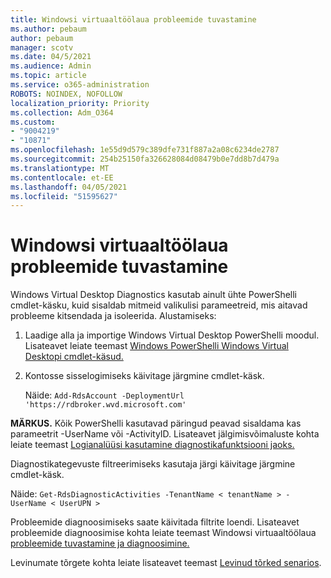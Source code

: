 ```yaml
---
title: Windowsi virtuaaltöölaua probleemide tuvastamine
ms.author: pebaum
author: pebaum
manager: scotv
ms.date: 04/5/2021
ms.audience: Admin
ms.topic: article
ms.service: o365-administration
ROBOTS: NOINDEX, NOFOLLOW
localization_priority: Priority
ms.collection: Adm_O364
ms.custom:
- "9004219"
- "10871"
ms.openlocfilehash: 1e55d9d579c389dfe731f887a2a08c6234de2787
ms.sourcegitcommit: 254b25150fa326628084d08479b0e7dd8b7d479a
ms.translationtype: MT
ms.contentlocale: et-EE
ms.lasthandoff: 04/05/2021
ms.locfileid: "51595627"
---
```

# <a name="identify-windows-virtual-desktop-issues"></a>Windowsi virtuaaltöölaua probleemide tuvastamine

Windows Virtual Desktop Diagnostics kasutab ainult ühte PowerShelli cmdlet-käsku, kuid sisaldab mitmeid valikulisi parameetreid, mis aitavad probleeme kitsendada ja isoleerida. Alustamiseks: 

1. Laadige alla ja importige Windows Virtual Desktop PowerShelli moodul. Lisateavet leiate teemast [Windows PowerShelli Windows Virtual Desktopi cmdlet-käsud.](https://docs.microsoft.com/powershell/windows-virtual-desktop/overview)

1. Kontosse sisselogimiseks käivitage järgmine cmdlet-käsk.
    
    Näide: `Add-RdsAccount -DeploymentUrl 'https://rdbroker.wvd.microsoft.com'`

**MÄRKUS.** Kõik PowerShelli kasutavad päringud peavad sisaldama kas parameetrit -UserName või -ActivityID. Lisateavet jälgimisvõimaluste kohta leiate teemast [Logianalüüsi kasutamine diagnostikafunktsiooni jaoks.](https://go.microsoft.com/fwlink/?linkid=2126847)

Diagnostikategevuste filtreerimiseks kasutaja järgi käivitage järgmine cmdlet-käsk.

Näide: `Get-RdsDiagnosticActivities -TenantName < tenantName > -UserName < UserUPN >`

Probleemide diagnoosimiseks saate käivitada filtrite loendi. Lisateavet probleemide diagnoosimise kohta leiate teemast Windowsi virtuaaltöölaua [probleemide tuvastamine ja diagnoosimine.](https://docs.microsoft.com/azure/virtual-desktop/diagnostics-role-service#diagnose-issues-with-powershell)

Levinumate tõrgete kohta leiate lisateavet teemast [Levinud tõrked senarios](https://docs.microsoft.com/azure/virtual-desktop/diagnostics-role-service#common-error-scenarios).
